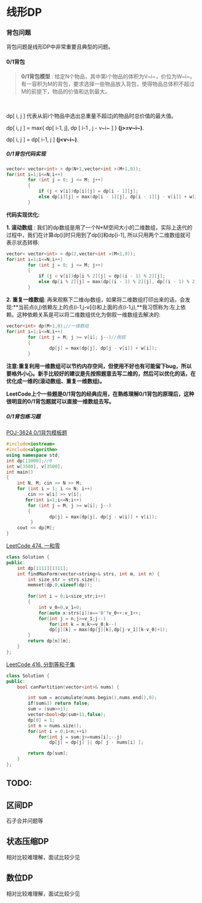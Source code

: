 # 线形DP

### 背包问题

背包问题是线形DP中非常重要且典型的问题。



#### 0/1背包

> **0/1背包模型** : 给定N个物品，其中第i个物品的体积为V~i~，价位为W~i~。有一容积为M的背包，要求选择一些物品放入背包，使得物品总体积不超过M的前提下，物品的价值和达到最大。

​	

 dp[ i, j ] 代表从前i个物品中选出总重量不超过j的物品时总价值的最大值。

 dp[ i, j ] = max{ dp[ i-1, j], dp [ i-1 , j - v~i~ ] }    **(j>=v~i~)**.

 dp[ i, j ] = dp[ i-1, j ]                                        **(j<v~i~)**.





##### **0/1背包代码实现**

```c++
vector< vector<int> > dp(N+1,vector<int >(M+1,0));
for(int i=1;i<=N;i++)
        for (int j = 0; j <= M; j++)
        {
            if (j < v[i])dp[i][j] = dp[i - 1][j];
            else dp[i][j] = max(dp[i - 1][j], dp[i - 1][j - v[i]] + w[i]);
        }
```



**代码实现优化:** 

**1. 滚动数组** : 我们的dp数组是用了一个N*M空间大小的二维数组，实际上迭代的过程中，我们在计算dp[i]时只用到了dp[i]和dp[i-1], 所以只用两个二维数组就可表示状态转移:

```c++
vector< vector<int> > dp(2,vector<int >(M+1,0));
for(int i=1;i<=N;i++)
        for (int j = 0; j <= M; j++)
        {
            if (j < v[i])dp[i % 2][j] = dp[(i - 1) % 2][j];
            else dp[i % 2][j] = max(dp[(i - 1) % 2][j], dp[(i - 1) % 2][j - v[i]] + w[i]);
        }
```



**2. 重复一维数组**: 再来观察下二维dp数组，如果将二维数组打印出来的话，会发现:**当前点(i,j)依赖左上的点(i-1,j-v[i])和上面的点(i-1,j),**我习惯称为:左上依赖。这种依赖关系是可以将二维数组优化为倒叙一维数组去解决的:

```c++
vector<int> dp(M+1,0);//一维数组
for(int i=1;i<=N;i++)
        for (int j = M; j >= v[i]; j--)//倒叙
        {
        		dp[j] = max(dp[j], dp[j - v[i]] + w[i]);
        }
```

**注意:重复利用一维数组可以节约内存空间，但使用不好也有可能留下bug，所以要格外小心。新手比较好的建议是先按照题意去写二维的，然后可以优化的话，在优化成一维的(滚动数组、重复一维数组)。**

**LeetCode上个一些题是0/1背包的经典应用，在熟练理解0/1背包的原理后，这种很明显的0/1背包题就可以直接一维数组去写。**







##### **0/1背包练习题**

[POJ-3624 0/1背包模板题](https://vjudge.net/problem/POJ-3624)

```c++
#include<iostream>
#include<algorithm>
using namespace std;
int dp[13000];//0
int w[3500], v[3500];
int main()
{
    int N, M; cin >> N >> M;
    for (int i = 1; i <= N; i++)
        cin >> w[i] >> v[i];
       for(int i=1;i<=N;i++)
        for (int j = M; j >= w[i]; j--)   
        {
                dp[j] = max(dp[j], dp[j - w[i]] + v[i]);
         }
    cout << dp[M];
}
```



[LeetCode 474. 一和零](https://leetcode-cn.com/problems/ones-and-zeroes/)

```c++
class Solution {
public:
    int dp[1111][1111];
    int findMaxForm(vector<string>& strs, int m, int n) {
        int size_str = strs.size();
        memset(dp,0,sizeof(dp));
      
        for(int i = 0;i<size_str;i++)
        {
            int v_0=0,v_1=0;
            for(auto x:strs[i])x=='0'?v_0++:v_1++;
            for(int j = n;j>=v_1;j--)
                for(int k = m;k>=v_0;k--)
                dp[j][k] = max(dp[j][k],dp[j-v_1][k-v_0]+1);
        }        
        return dp[n][m];
    }
};
```



[LeetCode 416. 分割等和子集](https://leetcode-cn.com/problems/partition-equal-subset-sum/)

```c++
class Solution {
public:
    bool canPartition(vector<int>& nums) {

        int sum = accumulate(nums.begin(),nums.end(),0);
        if(sum&1) return false;
        sum = (sum>>1);
        vector<bool>dp(sum+11,false);
        dp[0] = 1;
        int n = nums.size();
        for(int i = 0;i<n;++i)
            for(int j = sum;j>=nums[i];--j)
                dp[j] = dp[j] || dp[ j - nums[i] ];

        return dp[sum];
    }
};
```





## TODO:

## 区间DP

石子合并问题等





## 状态压缩DP

相对比较难理解，面试比较少见



## 数位DP

相对比较难理解，面试比较少见



